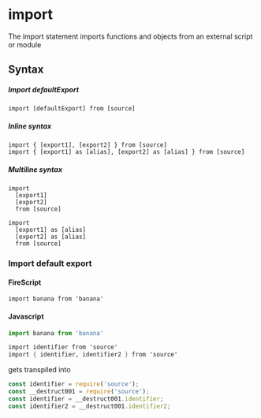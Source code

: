import
======

The import statement imports functions and objects from an external script or module

Syntax
------

##### Import defaultExport

```
import [defaultExport] from [source]
```

##### Inline syntax

```
import { [export1], [export2] } from [source]
import { [export1] as [alias], [export2] as [alias] } from [source]
```

##### Multiline syntax

```
import
  [export1]
  [export2]
  from [source]

import
  [export1] as [alias]
  [export2] as [alias]
  from [source]
```

### Import default export

#### FireScript

```fire
import banana from 'banana'
```

#### Javascript

```js
import banana from 'banana'
```


```fs
import identifier from 'source'
import { identifier, identifier2 } from 'source'
```

gets transpiled into

```js
const identifier = require('source');
const __destruct001 = require('source');
const identifier = __destruct001.identifier;
const identifier2 = __destruct001.identifier2;
```
